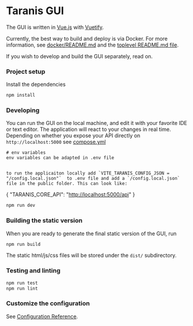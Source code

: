 # Taranis GUI

The GUI is written in [Vue.js](https://vuejs.org/) with [Vuetify](https://vuetifyjs.com/en/).

Currently, the best way to build and deploy is via Docker. For more information, see [docker/README.md](../../docker/README.md) and the [toplevel README.md file](../../README.md).

If you wish to develop and build the GUI separately, read on.

### Project setup

Install the dependencies

```bash
npm install
```

### Developing

You can run the GUI on the local machine, and edit it with your favorite IDE or text editor. The application will react to your changes in real time.
Depending on whether you expose your API directly on `http://localhost:5000` see [compose.yml](../../docker/compose.yml)

```
# env variables
env variables can be adapted in .env file


to run the applicaiton locally add `VITE_TARANIS_CONFIG_JSON = "/config.local.json"`  to .env file and add a `/config.local.json` file in the public folder. This can look like:

```

{
"TARANIS_CORE_API": "<http://localhost:5000/api>"
}

```bash
npm run dev
```

### Building the static version

When you are ready to generate the final static version of the GUI, run

```bash
npm run build
```

The static html/js/css files will be stored under the `dist/` subdirectory.

### Testing and linting

```bash
npm run test
npm run lint
```

### Customize the configuration

See [Configuration Reference](https://vite.dev/config/).
